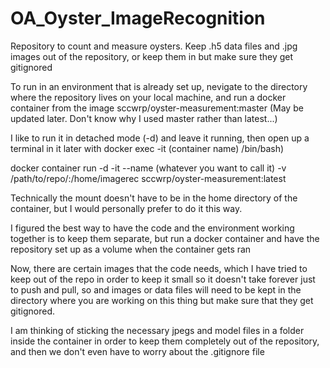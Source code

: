 # OA_Oyster_ImageRecognition
Repository to count and measure oysters.
Keep .h5 data files and .jpg images out of the repository, or keep them in but make sure they get gitignored

To run in an environment that is already set up, nevigate to the directory where the repository lives on your local machine, and run a docker container from the image sccwrp/oyster-measurement:master (May be updated later. Don't know why I used master rather than latest...)

I like to run it in detached mode (-d) and leave it running, then open up a terminal in it later with docker exec -it (container name) /bin/bash)

docker container run -d -it --name (whatever you want to call it) -v /path/to/repo/:/home/imagerec sccwrp/oyster-measurement:latest

Technically the mount doesn't have to be in the home directory of the container, but I would personally prefer to do it this way.

I figured the best way to have the code and the environment working together is to keep them separate, but run a docker container and have the repository set up as a volume when the container gets ran

Now, there are certain images that the code needs, which I have tried to keep out of the repo in order to keep it small so it doesn't take forever just to push and pull, so and images or data files will need to be kept in the directory where you are working on this thing but make sure that they get gitignored. 


I am thinking of sticking the necessary jpegs and model files in a folder inside the container in order to keep them completely out of the repository, and then we don't even have to worry about the .gitignore file





